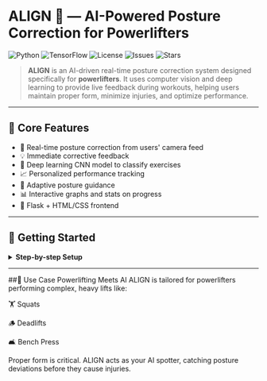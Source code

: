 
# ALIGN 💪 — AI-Powered Posture Correction for Powerlifters

![Python](https://img.shields.io/badge/Python-3.8%2B-blue)
![TensorFlow](https://img.shields.io/badge/TensorFlow-2.x-orange)
![License](https://img.shields.io/github/license/R-Durg4/align)
![Issues](https://img.shields.io/github/issues/R-Durg4/align)
![Stars](https://img.shields.io/github/stars/R-Durg4/align)

> **ALIGN** is an AI-driven real-time posture correction system designed specifically for **powerlifters**. It uses computer vision and deep learning to provide live feedback during workouts, helping users maintain proper form, minimize injuries, and optimize performance.

---

## 🧠 Core Features

- 🎥 Real-time posture correction from users' camera feed
- 💡 Immediate corrective feedback
- 🤖 Deep learning CNN model to classify exercises
- 📈 Personalized performance tracking
- 🧍 Adaptive posture guidance 
- 📊 Interactive graphs and stats on progress
- 🧰 Flask + HTML/CSS frontend

---

## 🚀 Getting Started

<details>
<summary><strong>Step-by-step Setup</strong></summary>

### 1. Clone the Repository
-Clone the repository
### 2. Set Project Directory
```bash
cd ALIGN
```
### 3. Set up the dependencies
Create a virtual environment venv and activate it
Install dependencies using 
```bash
pip install -r requirements.txt
```
### 4. Run the project 
```bash
python app.py
```

</details>

---


##🎯 Use Case
Powerlifting Meets AI
ALIGN is tailored for powerlifters performing complex, heavy lifts like:

🏋️ Squats

🪵 Deadlifts

🛋️ Bench Press

Proper form is critical. ALIGN acts as your AI spotter, catching posture deviations before they cause injuries.



